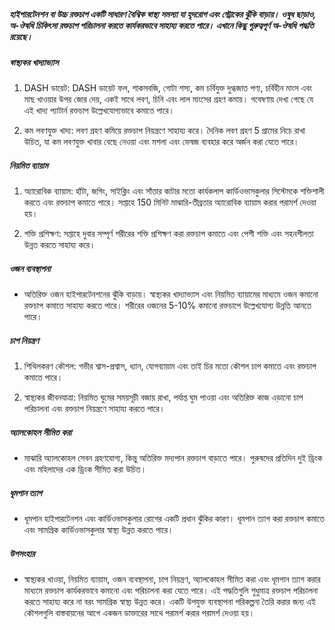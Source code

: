 ##### হাইপারটেনশন বা উচ্চ রক্তচাপ একটি সাধারণ বৈশ্বিক স্বাস্থ্য সমস্যা যা হৃদরোগ এবং স্ট্রোকের ঝুঁকি বাড়ায়। ওষুধ ছাড়াও, অ-ঔষধি চিকিৎসা রক্তচাপ পরিচালনা করতে কার্যকরভাবে সাহায্য করতে পারে। এখানে কিছু গুরুত্বপূর্ণ অ-ঔষধি পদ্ধতি রয়েছে।

##### স্বাস্থ্যকর খাদ্যাভ্যাস
1. DASH ডায়েট: DASH ডায়েট ফল, শাকসবজি, গোটা শস্য, কম চর্বিযুক্ত দুগ্ধজাত পণ্য, চর্বিহীন মাংস এবং মাছ খাওয়ার উপর জোর দেয়, একই সাথে লবণ, চিনি এবং লাল মাংসের গ্রহণ কমায়। গবেষণায় দেখা গেছে যে এই খাদ্য প্যাটার্ন রক্তচাপ উল্লেখযোগ্যভাবে কমাতে পারে।

2. কম লবণযুক্ত খাদ্য: লবণ গ্রহণ কমিয়ে রক্তচাপ নিয়ন্ত্রণে সাহায্য করে। দৈনিক লবণ গ্রহণ 5 গ্রামের নিচে রাখা উচিত, যা কম লবণযুক্ত খাবার বেছে নেওয়া এবং মশলা এবং ভেষজ ব্যবহার করে অর্জন করা যেতে পারে।

##### নিয়মিত ব্যায়াম
1. অ্যারোবিক ব্যায়াম: হাঁটা, জগিং, সাইক্লিং এবং সাঁতার কাটার মতো কার্যকলাপ কার্ডিওভাসকুলার সিস্টেমকে শক্তিশালী করতে এবং রক্তচাপ কমাতে পারে। সপ্তাহে 150 মিনিট মাঝারি-তীব্রতার অ্যারোবিক ব্যায়াম করার পরামর্শ দেওয়া হয়।

2. শক্তি প্রশিক্ষণ: সপ্তাহে দুবার সম্পূর্ণ শরীরের শক্তি প্রশিক্ষণ করা রক্তচাপ কমাতে এবং পেশী শক্তি এবং সহনশীলতা উন্নত করতে সাহায্য করে।

##### ওজন ব্যবস্থাপনা
* অতিরিক্ত ওজন হাইপারটেনশনের ঝুঁকি বাড়ায়। স্বাস্থ্যকর খাদ্যাভ্যাস এবং নিয়মিত ব্যায়ামের মাধ্যমে ওজন কমানো রক্তচাপ কমাতে সাহায্য করতে পারে। শরীরের ওজনের 5-10% কমানো রক্তচাপে উল্লেখযোগ্য উন্নতি আনতে পারে।

##### চাপ নিয়ন্ত্রণ
1. শিথিলকরণ কৌশল: গভীর শ্বাস-প্রশ্বাস, ধ্যান, যোগব্যায়াম এবং তাই চির মতো কৌশল চাপ কমাতে এবং রক্তচাপ কমাতে পারে।

2. স্বাস্থ্যকর জীবনযাত্রা: নিয়মিত ঘুমের সময়সূচী বজায় রাখা, পর্যাপ্ত ঘুম পাওয়া এবং অতিরিক্ত কাজ এড়ানো চাপ পরিচালনা এবং রক্তচাপ নিয়ন্ত্রণে সাহায্য করতে পারে।

##### অ্যালকোহল সীমিত করা
* মাঝারি অ্যালকোহল সেবন গ্রহণযোগ্য, কিন্তু অতিরিক্ত মদ্যপান রক্তচাপ বাড়াতে পারে। পুরুষদের প্রতিদিন দুই ড্রিংক এবং মহিলাদের এক ড্রিংক সীমিত করা উচিত।

##### ধূমপান ত্যাগ
* ধূমপান হাইপারটেনশন এবং কার্ডিওভাসকুলার রোগের একটি প্রধান ঝুঁকির কারণ। ধূমপান ত্যাগ করা রক্তচাপ কমাতে এবং সামগ্রিক কার্ডিওভাসকুলার স্বাস্থ্য উন্নত করতে পারে।

##### উপসংহার
* স্বাস্থ্যকর খাওয়া, নিয়মিত ব্যায়াম, ওজন ব্যবস্থাপনা, চাপ নিয়ন্ত্রণ, অ্যালকোহল সীমিত করা এবং ধূমপান ত্যাগ করার মাধ্যমে রক্তচাপ কার্যকরভাবে কমানো এবং পরিচালনা করা যেতে পারে। এই পদ্ধতিগুলি শুধুমাত্র রক্তচাপ পরিচালনা করতে সাহায্য করে না বরং সামগ্রিক স্বাস্থ্য উন্নত করে। একটি উপযুক্ত ব্যবস্থাপনা পরিকল্পনা তৈরি করার জন্য এই কৌশলগুলি বাস্তবায়নের আগে একজন ডাক্তারের সাথে পরামর্শ করার পরামর্শ দেওয়া হয়।